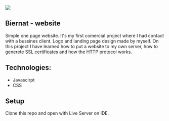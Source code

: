 ![](https://github.com/Dzejkoo/www-biiernat-pl/blob/master/img/github/biernat-wyko%C5%84czenia-wn%C4%99trz-page.png?raw=true)

## Biernat - website

Simple one page website. It's my first comercial project where I had contact with a bussines client. Logo and landing page design made by myself.
On this project I have learned how to put a website to my own server, how to generete SSL certificates and how the HTTP protocol works.

## Technologies:

- Javascirpt
- CSS

## Setup

Clone this repo and open with Live Server on IDE.
